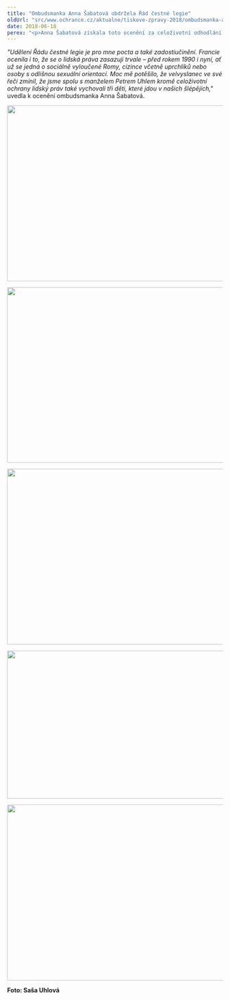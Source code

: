 ```yaml
---
title: "Ombudsmanka Anna Šabatová obdržela Řád čestné legie"
oldUrl: "src/www.ochrance.cz/aktualne/tiskove-zpravy-2018/ombudsmanka-anna-sabatova-obdrzela-rad-cestne-legie"
date: 2018-06-18
perex: "<p>Anna Šabatová získala toto ocenění za celoživotní odhodlání bojovat za ochranu lidských práv a právního státu. Státní ocenění jí propůjčil francouzský prezident Emmanuel Macron. Jedná se o nejvyšší francouzské státní vyznamenání, které bylo založeno v roce 1802 Napoleonem Bonapartem. Ocenění jí bylo uděleno v pátek 15. června na francouzské ambasádě v Praze. </p>"
---
```


<!-- imported from the old website -->

<p></p><p><i>&quot;Udělení Řádu čestné legie je pro mne pocta a také zadostiučinění. Francie ocenila i to, že se o lidská práva zasazuji trvale – před rokem 1990 i nyní, ať už se jedná o sociálně vyloučené Romy, cizince včetně uprchlíků nebo osoby s odlišnou sexuální orientací. Moc mě potěšilo, že velvyslanec ve své řeči zmínil, že jsme spolu s manželem Petrem Uhlem kromě celoživotní ochrany lidský práv také vychovali tři děti, které jdou v našich šlépějích,&quot;</i> uvedla k ocenění ombudsmanka Anna Šabatová. </p><p><img src="https://www.ochrance.cz/uploads/RTEmagicC_1m.jpg.jpg" width="615" height="410" alt="" /></p><p><img src="https://www.ochrance.cz/uploads/RTEmagicC_2m.jpg.jpg" width="614" height="409" alt="" /></p><p><img src="https://www.ochrance.cz/uploads/RTEmagicC_3m.jpg.jpg" width="615" height="410" alt="" /></p><p><img src="https://www.ochrance.cz/uploads/RTEmagicC_4m.jpg.jpg" width="615" height="345" alt="" /></p><p><img src="https://www.ochrance.cz/uploads/RTEmagicC_5m.jpg.jpg" width="615" height="410" alt="" /></p><p><b>Foto: Saša Uhlová</b></p>
